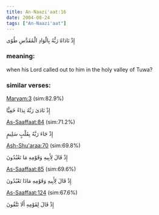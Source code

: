 ```yaml
---
title: An-Naazi'aat:16
date: 2004-08-24
tags: ["An-Naazi'aat"]
---
```

إِذْ نَادَاهُ رَبُّهُ بِالْوَادِ الْمُقَدَّسِ طُوًى
### meaning: 
when his Lord called out to him in the holy valley of Tuwa?
### similar verses: 

[Maryam:3](/19/3) (sim:82.9%)

إِذْ نَادَىٰ رَبَّهُ نِدَاءً خَفِيًّا

[As-Saaffaat:84](/37/84) (sim:71.2%)

إِذْ جَاءَ رَبَّهُ بِقَلْبٍ سَلِيمٍ

[Ash-Shu'araa:70](/26/70) (sim:69.8%)

إِذْ قَالَ لِأَبِيهِ وَقَوْمِهِ مَا تَعْبُدُونَ

[As-Saaffaat:85](/37/85) (sim:69.6%)

إِذْ قَالَ لِأَبِيهِ وَقَوْمِهِ مَاذَا تَعْبُدُونَ

[As-Saaffaat:124](/37/124) (sim:67.6%)

إِذْ قَالَ لِقَوْمِهِ أَلَا تَتَّقُونَ
